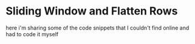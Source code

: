 # Sliding Window and Flatten Rows
here i'm sharing some of the code snippets that I couldn't find online and had to code it myself
